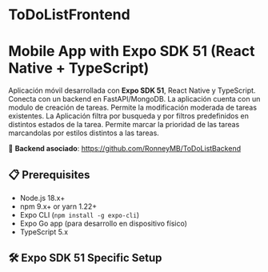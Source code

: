 # ToDoListFrontend

# Mobile App with Expo SDK 51 (React Native + TypeScript)

Aplicación móvil desarrollada con **Expo SDK 51**, React Native y TypeScript. Conecta con un backend en FastAPI/MongoDB.
La aplicación cuenta con un modulo de creación de tareas.
Permite la modificación moderada de tareas existentes.
La Aplicación filtra por busqueda y por filtros predefinidos en distintos estados de la tarea.
Permite marcar la prioridad de las tareas marcandolas por estilos distintos a las tareas. 

🔗 **Backend asociado**: https://github.com/RonneyMB/ToDoListBackend

## 📋 Prerequisites

- Node.js 18.x+
- npm 9.x+ or yarn 1.22+
- Expo CLI (`npm install -g expo-cli`)
- Expo Go app (para desarrollo en dispositivo físico)
- TypeScript 5.x

## 🛠️ Expo SDK 51 Specific Setup

